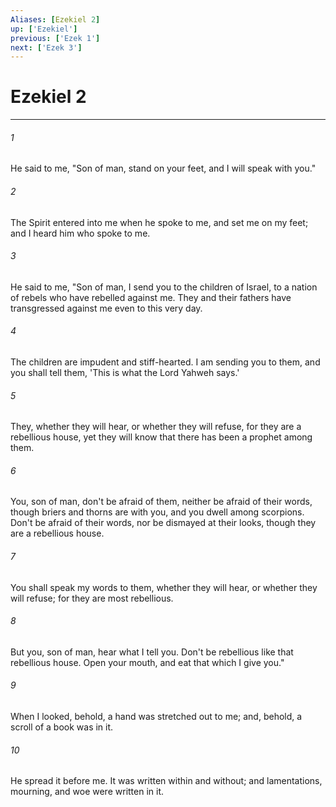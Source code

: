 ```yaml
---
Aliases: [Ezekiel 2]
up: ['Ezekiel']
previous: ['Ezek 1']
next: ['Ezek 3']
---
```

# Ezekiel 2
***





###### 1 

He said to me, "Son of man, stand on your feet, and I will speak with you." 



###### 2 

The Spirit entered into me when he spoke to me, and set me on my feet; and I heard him who spoke to me. 



###### 3 

He said to me, "Son of man, I send you to the children of Israel, to a nation of rebels who have rebelled against me. They and their fathers have transgressed against me even to this very day. 



###### 4 

The children are impudent and stiff-hearted. I am sending you to them, and you shall tell them, 'This is what the Lord Yahweh says.' 



###### 5 

They, whether they will hear, or whether they will refuse, for they are a rebellious house, yet they will know that there has been a prophet among them. 



###### 6 

You, son of man, don't be afraid of them, neither be afraid of their words, though briers and thorns are with you, and you dwell among scorpions. Don't be afraid of their words, nor be dismayed at their looks, though they are a rebellious house. 



###### 7 

You shall speak my words to them, whether they will hear, or whether they will refuse; for they are most rebellious. 



###### 8 

But you, son of man, hear what I tell you. Don't be rebellious like that rebellious house. Open your mouth, and eat that which I give you." 



###### 9 

When I looked, behold, a hand was stretched out to me; and, behold, a scroll of a book was in it. 



###### 10 

He spread it before me. It was written within and without; and lamentations, mourning, and woe were written in it.

